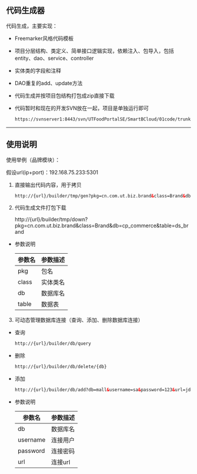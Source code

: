 ## 代码生成器

代码生成，主要实现：

- Freemarker风格代码模板

- 项目分层结构、类定义、简单接口逻辑实现，依赖注入、包导入，包括entity、dao、service、controller

- 实体类的字段和注释

- DAO重复的add、update方法

- 代码生成并按项目包结构打包成zip直接下载

- 代码暂时和现在的开发SVN放在一起，项目是单独运行即可

  ```html
  https://svnserver1:8443/svn/UTFoodPortalSE/SmartBCloud/01code/trunk/commerceplatform/cp-biz/esf-toolkit-builder
  ```

  

------



## 使用说明

使用举例（品牌模块）：

假设url(ip+port)：192.168.75.233:5301

1. 直接输出代码内容，用于拷贝

   ```html
   http://{url}/builder/tmp/gen?pkg=cn.com.ut.biz.brand&class=Brand&db=cp_commerce&table=ds_brand
   ```

   

2. 代码生成文件打包下载

   http://{url}/builder/tmp/down?pkg=cn.com.ut.biz.brand&class=Brand&db=cp_commerce&table=ds_brand

- 参数说明

     | 参数名 | 参数描述 |
     | ------ | -------- |
     | pkg    | 包名     |
     | class  | 实体类名 |
     | db     | 数据库名 |
     | table  | 数据表   |


3. 可动态管理数据库连接（查询、添加、删除数据库连接）

- 查询

     ```html
     http://{url}/builder/db/query
     ```

- 删除

     ```html
     http://{url}/builder/db/delete/{db}
     ```

- 添加

     ```html
     http://{url}/builder/db/add?db=mall&username=sa&password=123&url=jdbc:mysql://commerceplatform:3306/mall
     ```

- 参数说明

     | 参数名   | 参数描述 |
     | -------- | -------- |
     | db       | 数据库名 |
     | username | 连接用户 |
     | password | 连接密码 |
     | url      | 连接url  |

     